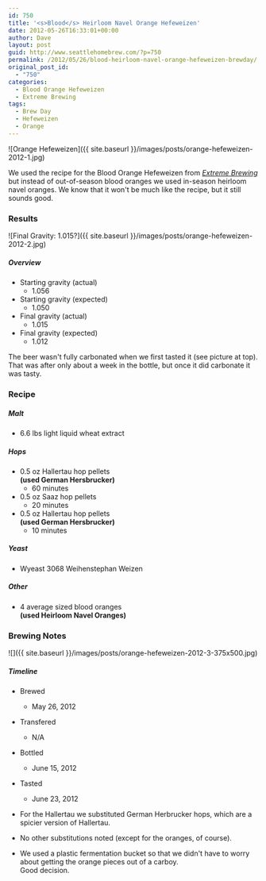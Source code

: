 ```yaml
---
id: 750
title: '<s>Blood</s> Heirloom Navel Orange Hefeweizen'
date: 2012-05-26T16:33:01+00:00
author: Dave
layout: post
guid: http://www.seattlehomebrew.com/?p=750
permalink: /2012/05/26/blood-heirloom-navel-orange-hefeweizen-brewday/
original_post_id:
  - "750"
categories:
  - Blood Orange Hefeweizen
  - Extreme Brewing
tags:
  - Brew Day
  - Hefeweizen
  - Orange
---
```

![Orange Hefeweizen]({{ site.baseurl }}/images/posts/orange-hefeweizen-2012-1.jpg)

We used the recipe for the Blood Orange Hefeweizen from [_Extreme Brewing_](https://www.amazon.com/dp/1592532934/ref=ss_til?tag=seatthomeb-20&linkCode=w00&linkId=&creativeASIN=1592532934) but instead of out-of-season blood oranges we used in-season heirloom navel oranges. We know that it won't be much like the recipe, but it still sounds good.

<!--more-->

### Results

![Final Gravity: 1.015?]({{ site.baseurl }}/images/posts/orange-hefeweizen-2012-2.jpg)

##### Overview

  * Starting gravity (actual) 
      * 1.056
  * Starting gravity (expected) 
      * 1.050
  * Final gravity (actual) 
      * 1.015
  * Final gravity (expected) 
      * 1.012 

The beer wasn't fully carbonated when we first tasted it (see picture at top). That was after only about a week in the bottle, but once it did carbonate it was tasty.

### Recipe

##### Malt

  * 6.6 lbs light liquid wheat extract

##### Hops

  * 0.5 oz Hallertau hop pellets  
    **(used German Hersbrucker)**
      * 60 minutes
  * 0.5 oz Saaz hop pellets 
      * 20 minutes
  * 0.5 oz Hallertau hop pellets  
    **(used German Hersbrucker)**
      * 10 minutes

##### Yeast

  * Wyeast 3068 Weihenstephan Weizen

##### Other

  * 4 average sized blood oranges  
    **(used Heirloom Navel Oranges)** 

### Brewing Notes

![]({{ site.baseurl }}/images/posts/orange-hefeweizen-2012-3-375x500.jpg)

##### Timeline

  * Brewed 
      * May 26, 2012
  * Transfered 
      * N/A
  * Bottled 
      * June 15, 2012
  * Tasted 
      * June 23, 2012 

  * For the Hallertau we substituted German Herbrucker hops, which are a spicier version of Hallertau.
  * No other substitutions noted (except for the oranges, of course).
  * We used a plastic fermentation bucket so that we didn't have to worry about getting the orange pieces out of a carboy.    
    Good decision.